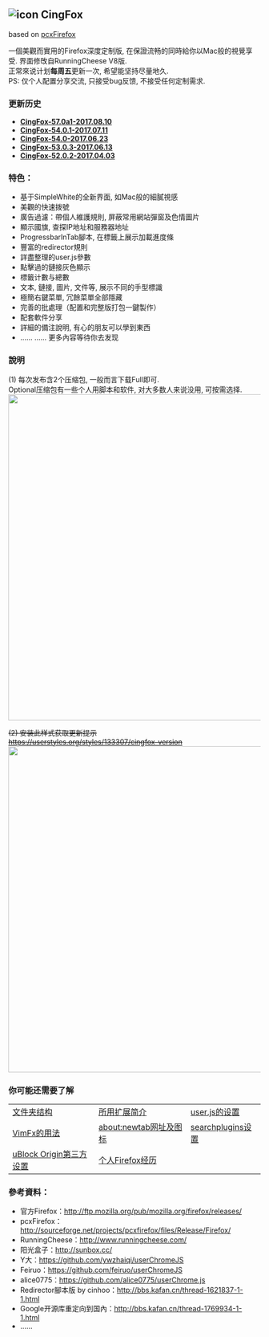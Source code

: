 ## ![icon](img/icon.jpg) CingFox

based on [pcxFirefox](http://sourceforge.net/projects/pcxfirefox/files/Release/Firefox/)

一個美觀而實用的Firefox深度定制版, 在保證流畅的同時給你以Mac般的視覺享受. 界面修攺自RunningCheese V8版.<br/>
正常來说计划**每周五**更新一次, 希望能坚持尽量地久.<br/> 
PS: 仅个人配置分享交流, 只接受bug反馈, 不接受任何定制需求.

### 更新历史
- [**CingFox-57.0a1-2017.08.10**](doc/release/57.0a1-2017.08.10.md)
- [**CingFox-54.0.1-2017.07.11**](doc/release/54.0.1-2017.07.11.md)
- [**CingFox-54.0-2017.06.23**](doc/release/54.0-2017.06.23.md)
- [**CingFox-53.0.3-2017.06.13**](doc/release/53.0.3-2017.06.13.md)
- [**CingFox-52.0.2-2017.04.03**](doc/release/52.0.2-2017.04.03.md)

### 特色：
- 基于SimpleWhite的全新界面, 如Mac般的細膩視感
- 美觀的快速拨號
- 廣告過濾：帶個人維護規則, 屏蔽常用網站彈窗及色情圖片
- 顯示國旗, 查探IP地址和服務器地址
- ProgressbarInTab腳本, 在標籤上展示加載進度條
- 豐富的redirector規則
- 詳盡整理的user.js參數
- 點擊過的鏈接灰色顯示
- 標籤计數与總數
- 文本, 鏈接, 圖片, 文件等, 展示不同的手型標識
- 極簡右鍵菜單, 冗餘菜單全部隱藏
- 完善的批處理（配置和完整版打包一鍵製作）
- 配套軟件分享
- 詳細的備注說明, 有心的朋友可以學到東西
- …… …… 更多內容等待你去发现

### 說明
(1) 每次发布含2个压缩包, 一般而言下载Full即可. <br/>
Optional压缩包有一些个人用脚本和软件, 对大多数人来说没用, 可按需选择.
<img src="img/files.jpg" width="650">

~~(2) 安装此样式获取更新提示<br/>
https://userstyles.org/styles/133307/cingfox-version
<img src="img/version.jpg" width="650">~~

### 你可能还需要了解

| | | |
| :--- | :--- | :--- |
| [文件夹结构](doc/how-to/文件夹结构.md) | [所用扩展简介](doc/how-to/所用扩展简介.md) | [user.js的设置](doc/how-to/user.js.md) | 
| [VimFx的用法](doc/how-to/vimfx用法.md) | [about:newtab网址及图标](doc/how-to/about-newtab.md) | [searchplugins设置](doc/how-to/searchplugins.md) |
| [uBlock Origin第三方设置](doc/how-to/ubo.md) | [个人Firefox经历](doc/how-to/个人Firefox经历.md) |  |

### 參考資料：
- 官方Firefox：http://ftp.mozilla.org/pub/mozilla.org/firefox/releases/
- pcxFirefox：http://sourceforge.net/projects/pcxfirefox/files/Release/Firefox/
- RunningCheese：http://www.runningcheese.com/
- 阳光盒子：http://sunbox.cc/
- Y大：https://github.com/ywzhaiqi/userChromeJS
- Feiruo：https://github.com/feiruo/userChromeJS
- alice0775：https://github.com/alice0775/userChrome.js
- Redirector腳本版 by cinhoo：http://bbs.kafan.cn/thread-1621837-1-1.html
- Google开源库重定向到国內：http://bbs.kafan.cn/thread-1769934-1-1.html
- ……